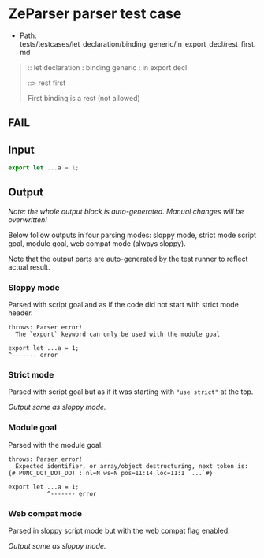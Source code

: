 # ZeParser parser test case

- Path: tests/testcases/let_declaration/binding_generic/in_export_decl/rest_first.md

> :: let declaration : binding generic : in export decl
>
> ::> rest first
>
> First binding is a rest (not allowed)
>
> 

## FAIL

## Input

`````js
export let ...a = 1;
`````

## Output

_Note: the whole output block is auto-generated. Manual changes will be overwritten!_

Below follow outputs in four parsing modes: sloppy mode, strict mode script goal, module goal, web compat mode (always sloppy).

Note that the output parts are auto-generated by the test runner to reflect actual result.

### Sloppy mode

Parsed with script goal and as if the code did not start with strict mode header.

`````
throws: Parser error!
  The `export` keyword can only be used with the module goal

export let ...a = 1;
^------- error
`````

### Strict mode

Parsed with script goal but as if it was starting with `"use strict"` at the top.

_Output same as sloppy mode._

### Module goal

Parsed with the module goal.

`````
throws: Parser error!
  Expected identifier, or array/object destructuring, next token is: {# PUNC_DOT_DOT_DOT : nl=N ws=N pos=11:14 loc=11:1 `...`#}

export let ...a = 1;
           ^------- error
`````


### Web compat mode

Parsed in sloppy script mode but with the web compat flag enabled.

_Output same as sloppy mode._

